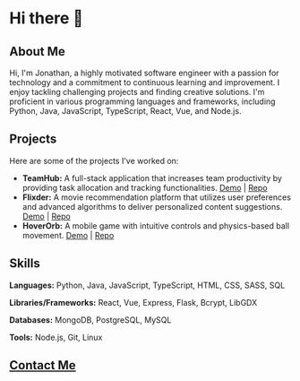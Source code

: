 # Hi there 👋

## About Me

Hi, I'm Jonathan, a highly motivated software engineer with a passion for technology and a commitment to continuous learning and improvement. I enjoy tackling challenging projects and finding creative solutions. I'm proficient in various programming languages and frameworks, including Python, Java, JavaScript, TypeScript, React, Vue, and Node.js.

## Projects

Here are some of the projects I've worked on:

* **TeamHub:** A full-stack application that increases team productivity by providing task allocation and tracking functionalities. [Demo](link-to-demo) | [Repo](link-to-repo)
* **Flixder:** A movie recommendation platform that utilizes user preferences and advanced algorithms to deliver personalized content suggestions. [Demo](link-to-demo) | [Repo](link-to-repo)
* **HoverOrb:** A mobile game with intuitive controls and physics-based ball movement. [Demo](link-to-demo) | [Repo](link-to-repo)

## Skills

**Languages:** Python, Java, JavaScript, TypeScript, HTML, CSS, SASS, SQL

**Libraries/Frameworks:** React, Vue, Express, Flask, Bcrypt, LibGDX

**Databases:** MongoDB, PostgreSQL, MySQL

**Tools:** Node.js, Git, Linux

## [Contact Me](https://www.jonweb.dev/#contact)
